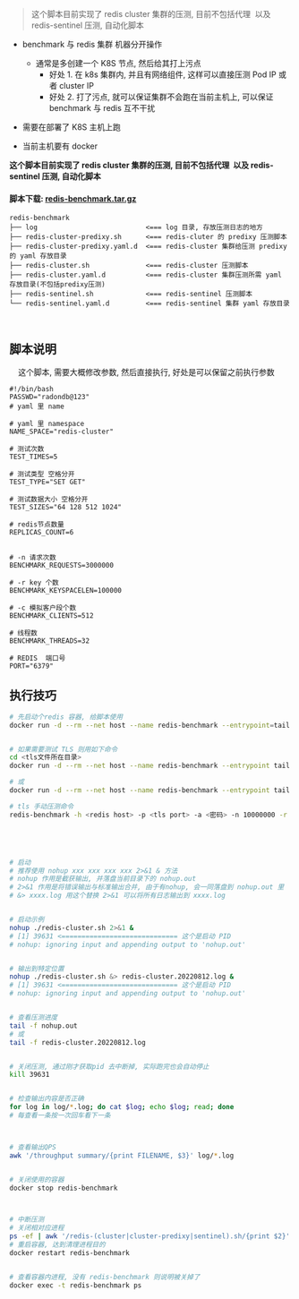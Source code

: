 
> 这个脚本目前实现了 redis cluster 集群的压测, 目前不包括代理  以及 redis-sentinel 压测, 自动化脚本

*   benchmark 与 redis 集群 机器分开操作
    *   通常是多创建一个 K8S 节点, 然后给其打上污点
        *   好处 1. 在 k8s 集群内, 并且有网络组件, 这样可以直接压测 Pod IP 或者 cluster IP
        *   好处 2. 打了污点, 就可以保证集群不会跑在当前主机上, 可以保证 benchmark 与 redis 互不干扰

*   需要在部署了 K8S 主机上跑
*   当前主机要有 docker

**这个脚本目前实现了 redis cluster 集群的压测, 目前不包括代理  以及 redis-sentinel 压测, 自动化脚本**

#### **脚本下载: [redis-benchmark.tar.gz](https://wiki.yunify.com/download/attachments/128424945/redis-benchmark.tar.gz?version=6&modificationDate=1661327208945&api=v2)**

```
redis-benchmark
├── log                           <=== log 目录, 存放压测日志的地方
├── redis-cluster-predixy.sh      <=== redis-cluter 的 predixy 压测脚本
├── redis-cluster-predixy.yaml.d  <=== redis-cluster 集群给压测 predixy 的 yaml 存放目录 
├── redis-cluster.sh              <=== redis-cluster 压测脚本
├── redis-cluster.yaml.d          <=== redis-cluster 集群压测所需 yaml 存放目录(不包括predixy压测)
├── redis-sentinel.sh             <=== redis-sentinel 压测脚本
└── redis-sentinel.yaml.d         <=== redis-sentinel 集群 yaml 存放目录



```

脚本说明
----

    这个脚本, 需要大概修改参数, 然后直接执行, 好处是可以保留之前执行参数

```
#!/bin/bash
PASSWD="radondb@123"
# yaml 里 name

# yaml 里 namespace
NAME_SPACE="redis-cluster"

# 测试次数
TEST_TIMES=5

# 测试类型 空格分开
TEST_TYPE="SET GET"

# 测试数据大小 空格分开
TEST_SIZES="64 128 512 1024"

# redis节点数量
REPLICAS_COUNT=6


# -n 请求次数
BENCHMARK_REQUESTS=3000000

# -r key 个数
BENCHMARK_KEYSPACELEN=100000

# -c 模拟客户段个数
BENCHMARK_CLIENTS=512

# 线程数
BENCHMARK_THREADS=32

# REDIS  端口号
PORT="6379"

```

执行技巧
----

```sh
# 先启动个redis 容器, 给脚本使用 
docker run -d --rm --net host --name redis-benchmark --entrypoint=tail redis:6.2.5 -f


# 如果需要测试 TLS 则用如下命令
cd <tls文件所在目录>
docker run -d --rm --net host --name redis-benchmark --entrypoint tail -v $(pwd):/etc/redis/tls redis:6.2.5 -f

# 或
docker run -d --rm --net host --name redis-benchmark --entrypoint tail -v <tls文件所在目录>:/etc/redis/tls redis:6.2.5 -f

# tls 手动压测命令
redis-benchmark -h <redis host> -p <tls port> -a <密码> -n 10000000 -r 100000 -c 512 -t get,set -d 64 --threads 32 --cluster --tls --cert /etc/redis/tls/tls.crt --key /etc/redis/tls/tls.key --cacert /etc/redis/tls/ca.crt





# 启动
# 推荐使用 nohup xxx xxx xxx xxx 2>&1 & 方法
# nohup 作用是截获输出, 并落盘当前目录下的 nohup.out
# 2>&1 作用是将错误输出与标准输出合并, 由于有nohup, 会一同落盘到 nohup.out 里
# &> xxxx.log 用这个替换 2>&1 可以将所有日志输出到 xxxx.log


# 启动示例
nohup ./redis-cluster.sh 2>&1 &
# [1] 39631 <============================= 这个是启动 PID 
# nohup: ignoring input and appending output to 'nohup.out'


# 输出到特定位置
nohup ./redis-cluster.sh &> redis-cluster.20220812.log &
# [1] 39631 <============================= 这个是启动 PID 
# nohup: ignoring input and appending output to 'nohup.out'


# 查看压测进度
tail -f nohup.out
# 或
tail -f redis-cluster.20220812.log


# 关闭压测, 通过刚才获取pid 去中断掉, 实际跑完也会自动停止
kill 39631


# 检查输出内容是否正确
for log in log/*.log; do cat $log; echo $log; read; done
# 每查看一条按一次回车看下一条



# 查看输出QPS
awk '/throughput summary/{print FILENAME, $3}' log/*.log


# 关闭使用的容器
docker stop redis-benchmark



# 中断压测
# 关闭相对应进程
ps -ef | awk '/redis-(cluster|cluster-predixy|sentinel).sh/{print $2}' | xargs kill -9
# 重启容器, 达到清理进程目的
docker restart redis-benchmark


# 查看容器内进程, 没有 redis-benchmark 则说明被关掉了
docker exec -t redis-benchmark ps

```

